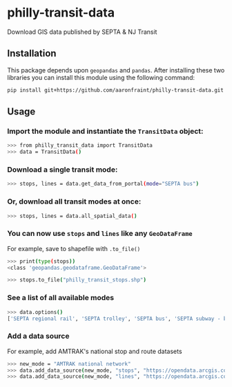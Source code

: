 # philly-transit-data
Download GIS data published by SEPTA &amp; NJ Transit

## Installation

This package depends upon `geopandas` and `pandas`. After installing these two libraries
you can install this module using the following command:

```bash
pip install git+https://github.com/aaronfraint/philly-transit-data.git
```

## Usage

### Import the module and instantiate the `TransitData` object:

```bash
>>> from philly_transit_data import TransitData
>>> data = TransitData()
```

### Download a single transit mode:
```bash
>>> stops, lines = data.get_data_from_portal(mode="SEPTA bus")
```

### Or, download all transit modes at once:
```bash
>>> stops, lines = data.all_spatial_data()
```

### You can now use `stops` and `lines` like any `GeoDataFrame`
For example, save to shapefile with `.to_file()`

```bash
>>> print(type(stops))
<class 'geopandas.geodataframe.GeoDataFrame'>

>>> stops.to_file("philly_transit_stops.shp")
```

### See a list of all available modes

```bash
>>> data.options()
['SEPTA regional rail', 'SEPTA trolley', 'SEPTA bus', 'SEPTA subway - broad', 'SEPTA subway - market', 'SEPTA norristown high speed line', 'NJT bus', 'NJT rail']
```

### Add a data source

For example, add AMTRAK's national stop and route datasets
```bash
>>> new_mode = "AMTRAK national network"
>>> data.add_data_source(new_mode, "stops", "https://opendata.arcgis.com/datasets/628537f4cf774cde8aa9721212226390_0.geojson")
>>> data.add_data_source(new_mode, "lines", "https://opendata.arcgis.com/datasets/d04fab6590c04feaa5f3955ef5abe929_0.geojson")
```

